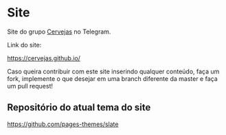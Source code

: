 # Site

Site do grupo [Cervejas](https://t.me/Cervejas) no Telegram.

Link do site:

https://cervejas.github.io/

Caso queira contribuir com este site inserindo qualquer conteúdo, faça um fork, implemente o que desejar em uma branch diferente da master e faça um pull request!

## Repositório do atual tema do site

https://github.com/pages-themes/slate
